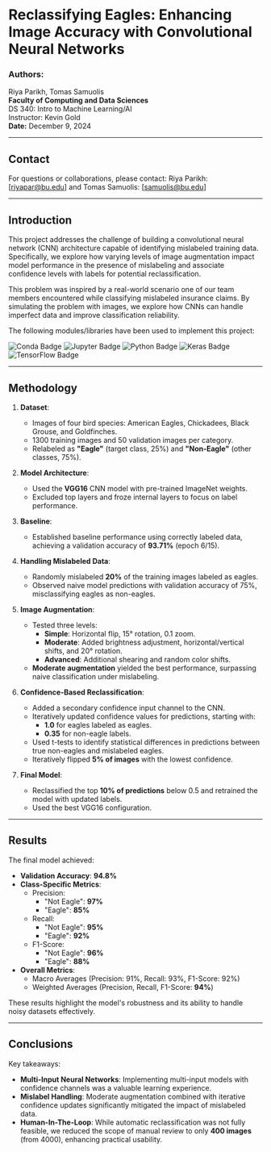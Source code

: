 # Reclassifying Eagles: Enhancing Image Accuracy with Convolutional Neural Networks

### Authors: 
Riya Parikh, Tomas Samuolis  
**Faculty of Computing and Data Sciences**  
DS 340: Intro to Machine Learning/AI  
Instructor: Kevin Gold  
**Date:** December 9, 2024  

---

## Contact

For questions or collaborations, please contact:
Riya Parikh: [riyapar@bu.edu] and 
Tomas Samuolis: [samuolis@bu.edu]

---

## Introduction

This project addresses the challenge of building a convolutional neural network (CNN) architecture capable of identifying mislabeled training data. Specifically, we explore how varying levels of image augmentation impact model performance in the presence of mislabeling and associate confidence levels with labels for potential reclassification.

This problem was inspired by a real-world scenario one of our team members encountered while classifying mislabeled insurance claims. By simulating the problem with images, we explore how CNNs can handle imperfect data and improve classification reliability.

The following modules/libraries have been used to implement this project:

![Conda Badge](https://img.shields.io/badge/conda-342B029.svg?&style=for-the-badge&logo=anaconda&logoColor=white)
![Jupyter Badge](https://img.shields.io/badge/Jupyter-F37626.svg?&style=for-the-badge&logo=Jupyter&logoColor=white)
![Python Badge](https://img.shields.io/badge/Python-FFD43B?style=for-the-badge&logo=python&logoColor=blue)
![Keras Badge](https://img.shields.io/badge/Keras-FF0000?style=for-the-badge&logo=keras&logoColor=white)
![TensorFlow Badge](https://img.shields.io/badge/TensorFlow-FF6F00?style=for-the-badge&logo=tensorflow&logoColor=white)

---

## Methodology

1. **Dataset**:
   - Images of four bird species: American Eagles, Chickadees, Black Grouse, and Goldfinches.
   - 1300 training images and 50 validation images per category.
   - Relabeled as **"Eagle"** (target class, 25%) and **"Non-Eagle"** (other classes, 75%).

2. **Model Architecture**:
   - Used the **VGG16** CNN model with pre-trained ImageNet weights.
   - Excluded top layers and froze internal layers to focus on label performance.

3. **Baseline**:
   - Established baseline performance using correctly labeled data, achieving a validation accuracy of **93.71%** (epoch 6/15).

4. **Handling Mislabeled Data**:
   - Randomly mislabeled **20%** of the training images labeled as eagles.
   - Observed naive model predictions with validation accuracy of 75%, misclassifying eagles as non-eagles.

5. **Image Augmentation**:
   - Tested three levels:
     - **Simple**: Horizontal flip, 15° rotation, 0.1 zoom.
     - **Moderate**: Added brightness adjustment, horizontal/vertical shifts, and 20° rotation.
     - **Advanced**: Additional shearing and random color shifts.
   - **Moderate augmentation** yielded the best performance, surpassing naive classification under mislabeling.

6. **Confidence-Based Reclassification**:
   - Added a secondary confidence input channel to the CNN.
   - Iteratively updated confidence values for predictions, starting with:
     - **1.0** for eagles labeled as eagles.
     - **0.35** for non-eagle labels.
   - Used t-tests to identify statistical differences in predictions between true non-eagles and mislabeled eagles.
   - Iteratively flipped **5% of images** with the lowest confidence.

7. **Final Model**:
   - Reclassified the top **10% of predictions** below 0.5 and retrained the model with updated labels.
   - Used the best VGG16 configuration.

---

## Results

The final model achieved:
- **Validation Accuracy**: **94.8%**
- **Class-Specific Metrics**:
  - Precision:  
    - "Not Eagle": **97%**  
    - "Eagle": **85%**  
  - Recall:  
    - "Not Eagle": **95%**  
    - "Eagle": **92%**  
  - F1-Score:  
    - "Not Eagle": **96%**  
    - "Eagle": **88%**
- **Overall Metrics**:
  - Macro Averages (Precision: 91%, Recall: 93%, F1-Score: 92%)  
  - Weighted Averages (Precision, Recall, F1-Score: **94%**)  

These results highlight the model's robustness and its ability to handle noisy datasets effectively.

---

## Conclusions

Key takeaways:
- **Multi-Input Neural Networks**: Implementing multi-input models with confidence channels was a valuable learning experience.
- **Mislabel Handling**: Moderate augmentation combined with iterative confidence updates significantly mitigated the impact of mislabeled data.
- **Human-In-The-Loop**: While automatic reclassification was not fully feasible, we reduced the scope of manual review to only **400 images** (from 4000), enhancing practical usability.
